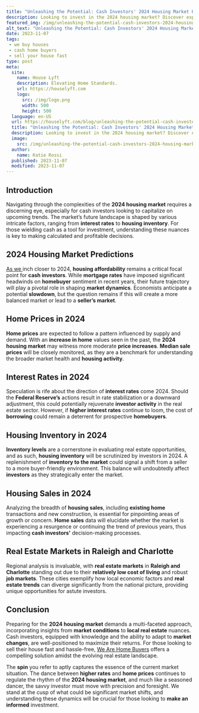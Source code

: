 ```yaml
---
title: "Unleashing the Potential: Cash Investors' 2024 Housing Market Handbook"
description: Looking to invest in the 2024 housing market? Discover expert insights, tips, and strategies in our Cash Investors Guide. Don't miss out!
featured_img: /img/unleashing-the-potential-cash-investors-2024-housing-market-handbook.webp
alt_text: "Unleashing the Potential: Cash Investors' 2024 Housing Market Handbook"
date: 2023-11-07
tags:
 - we buy houses
 - cash home buyers
 - sell your house fast
type: post
meta:
  site:
    name: House Lyft
    description: Elevating Home Standards.
    url: https://houselyft.com
    logo:
      src: /img/logo.png
      width: 500
      height: 500
  language: en-US
  url: https://houselyft.com/blog/unleashing-the-potential-cash-investors-2024-housing-market-handbook
  title: "Unleashing the Potential: Cash Investors' 2024 Housing Market Handbook"
  description: Looking to invest in the 2024 housing market? Discover expert insights, tips, and strategies in our Cash Investors Guide. Don't miss out!
  image:
    src: /img/unleashing-the-potential-cash-investors-2024-housing-market-handbook.webp
  author:
    name: Katie Rossi
  published: 2023-11-07
  modified: 2023-11-07
---
```


## Introduction

Navigating through the complexities of the **2024 housing market** requires a discerning eye, especially for cash investors looking to capitalize on upcoming trends. The market’s future landscape is shaped by various intricate factors, ranging from **interest rates** to **housing inventory**. For those wielding cash as a tool for investment, understanding these nuances is key to making calculated and profitable decisions.

## 2024 Housing Market Predictions

[As   we  ](https://flippinggeorgiahouses.com/blog/unlocking-profit-potential-2024-housing-market-insights-for-cash-investors)inch closer to 2024, **housing affordability** remains a critical focal point for **cash investors**. While **mortgage rates** have imposed significant headwinds on **homebuyer** sentiment in recent years, their future trajectory will play a pivotal role in shaping **market dynamics**. Economists anticipate a potential **slowdown**, but the question remains if this will create a more balanced market or lead to a **seller’s market**.

## Home Prices in 2024

**Home prices** are expected to follow a pattern influenced by supply and demand. With an **increase in home** values seen in the past, the **2024 housing market** may witness more moderate **price increases**. **Median sale prices** will be closely monitored, as they are a benchmark for understanding the broader market health and **housing activity**.

## Interest Rates in 2024

Speculation is rife about the direction of **interest rates** come 2024. Should the **Federal Reserve’s** actions result in rate stabilization or a downward adjustment, this could potentially rejuvenate **investor activity** in the real estate sector. However, if **higher interest rates** continue to loom, the cost of **borrowing** could remain a deterrent for prospective **homebuyers**.

## Housing Inventory in 2024

**Inventory levels** are a cornerstone in evaluating real estate opportunities, and as such, **housing inventory** will be scrutinized by investors in 2024. A replenishment of **inventory to the market** could signal a shift from a seller to a more buyer-friendly environment. This balance will undoubtedly affect **investors** as they strategically enter the market.

## Housing Sales in 2024

Analyzing the breadth of **housing sales**, including **existing home** transactions and new construction, is essential for pinpointing areas of growth or concern. **Home sales** data will elucidate whether the market is experiencing a resurgence or continuing the trend of previous years, thus impacting **cash investors'** decision-making processes.

## Real Estate Markets in Raleigh and Charlotte

Regional analysis is invaluable, with **real estate markets** in **Raleigh and Charlotte** standing out due to their **relatively low cost of living** and robust **job markets**. These cities exemplify how local economic factors and **real estate trends** can diverge significantly from the national picture, providing unique opportunities for astute investors.

## Conclusion

Preparing for the **2024 housing market** demands a multi-faceted approach, incorporating insights from **market conditions** to **local real estate** nuances. Cash investors, equipped with knowledge and the ability to adapt to **market changes**, are well-positioned to maximize their returns. For those looking to sell their house fast and hassle-free, [We Are Home Buyers](https://www.wearehomebuyers.com/blog/sell-your-house-fast-as-is/) offers a compelling solution amidst the evolving real estate landscape.

The **spin** you refer to aptly captures the essence of the current market situation. The dance between **higher rates** and **home prices** continues to regulate the rhythm of the **2024 housing market**, and much like a seasoned dancer, the savvy investor must move with precision and foresight. We stand at the cusp of what could be significant market shifts, and understanding these dynamics will be crucial for those looking to **make an informed** investment.
